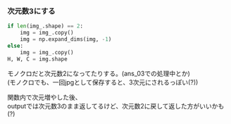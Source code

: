 ### 次元数3にする

```python
if len(img_.shape) == 2:
    img = img_.copy()
    img = np.expand_dims(img, -1)
else:
    img = img_.copy()
H, W, C = img.shape
```

モノクロだと次元数2になってたりする。(ans_03での処理中とか)  
(モノクロでも、一回jpgとして保存すると、3次元にされるっぽい(?))  

関数内で次元増やした後、  
outputでは次元数3のまま返してるけど、次元数2に戻して返した方がいいかも(?)  
